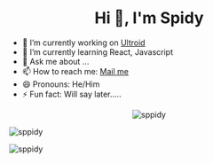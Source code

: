 <h1 align="center">Hi 👋, I'm Spidy</h1>

- 🔭 I’m currently working on [Ultroid](https://github.com/TeamUltroid/Ultroid)
- 🌱 I’m currently learning React, Javascript
- 💬 Ask me about ...
- 📫 How to reach me: [Mail me](mailto:spidy@ultroid.tech)
- 😄 Pronouns: He/Him
- ⚡ Fun fact: Will say later.....

<!--
<h1 align="center">Hi 👋, I'm Spidy</h1>
<h3 align="center">A Passionate Python Developer from India</h3>
-->
<p align="center"> <img src="https://komarev.com/ghpvc/?username=sppidy&label=Profile%20views&color=0e75b6&style=flat" alt="sppidy" /> </p>


<!--

- 🔭 I’m currently working on [Ultroid](https://github.com/TeamUltroid/Ultroid)

- 🌱 I’m currently learning **Python**

- 📫 How to reach me ? **I am available You may contact Me via mail will reply ASAP**

- 📫 You can also Reach Me Through spidy@ultroid.tech

- ⚡ Fun fact **I Think I am Noob**

<h3 align="left">Languages and Tools:</h3>
<p align="left"> <a href="https://developer.android.com" target="_blank"> <img src="https://raw.githubusercontent.com/devicons/devicon/master/icons/android/android-original-wordmark.svg" alt="android" width="40" height="40"/> </a> <a href="https://www.docker.com/" target="_blank"> <img src="https://raw.githubusercontent.com/devicons/devicon/master/icons/docker/docker-original-wordmark.svg" alt="docker" width="40" height="40"/> </a> <a href="https://heroku.com" target="_blank"> <img src="https://www.vectorlogo.zone/logos/heroku/heroku-icon.svg" alt="heroku" width="40" height="40"/> </a> <a href="https://www.linux.org/" target="_blank"> <img src="https://raw.githubusercontent.com/devicons/devicon/master/icons/linux/linux-original.svg" alt="linux" width="40" height="40"/> </a> <a href="https://www.mongodb.com/" target="_blank"> <img src="https://raw.githubusercontent.com/devicons/devicon/master/icons/mongodb/mongodb-original-wordmark.svg" alt="mongodb" width="40" height="40"/> </a> <a href="https://www.mysql.com/" target="_blank"> <img src="https://raw.githubusercontent.com/devicons/devicon/master/icons/mysql/mysql-original-wordmark.svg" alt="mysql" width="40" height="40"/> </a> <a href="https://www.postgresql.org" target="_blank"> <img src="https://raw.githubusercontent.com/devicons/devicon/master/icons/postgresql/postgresql-original-wordmark.svg" alt="postgresql" width="40" height="40"/> </a> <a href="https://www.python.org" target="_blank"> <img src="https://raw.githubusercontent.com/devicons/devicon/master/icons/python/python-original.svg" alt="python" width="40" height="40"/> </a> <a href="https://redis.io" target="_blank"> <img src="https://raw.githubusercontent.com/devicons/devicon/master/icons/redis/redis-original-wordmark.svg" alt="redis" width="40" height="40"/> </a> </p>
-->


<p><img align="center" src="https://github-readme-stats.vercel.app/api?username=sppidy&show_icons=true&theme=midnight-purple" alt="sppidy" /></p>

<p><img align="center" src="https://github-readme-stats.vercel.app/api/top-langs/?username=sppidy&layout=compact&theme=radical&show_icons=true" alt="sppidy" /></p>
